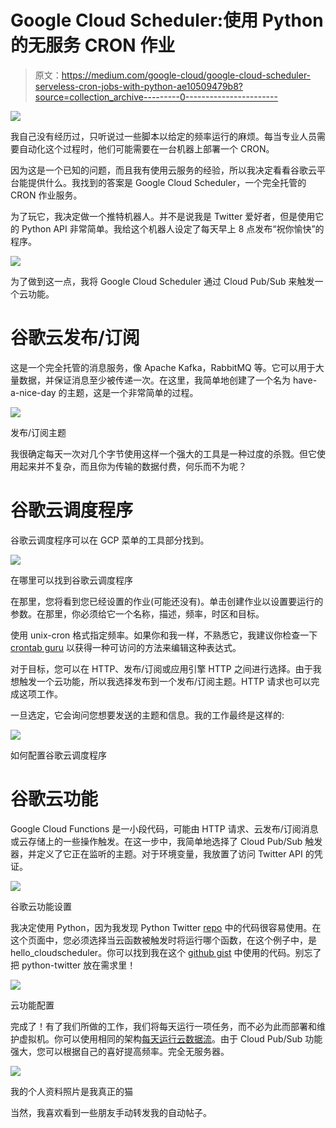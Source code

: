 # Google Cloud Scheduler:使用 Python 的无服务 CRON 作业

> 原文：<https://medium.com/google-cloud/google-cloud-scheduler-serveless-cron-jobs-with-python-ae10509479b8?source=collection_archive---------0----------------------->

![](img/eeed42c2cac52bc5ac8afde32818c064.png)

我自己没有经历过，只听说过一些脚本以给定的频率运行的麻烦。每当专业人员需要自动化这个过程时，他们可能需要在一台机器上部署一个 CRON。

因为这是一个已知的问题，而且我有使用云服务的经验，所以我决定看看谷歌云平台能提供什么。我找到的答案是 Google Cloud Scheduler，一个完全托管的 CRON 作业服务。

为了玩它，我决定做一个推特机器人。并不是说我是 Twitter 爱好者，但是使用它的 Python API 非常简单。我给这个机器人设定了每天早上 8 点发布“祝你愉快”的程序。

![](img/f9b9f40c8d5a633a99800a2ea8eed3d9.png)

为了做到这一点，我将 Google Cloud Scheduler 通过 Cloud Pub/Sub 来触发一个云功能。

# 谷歌云发布/订阅

这是一个完全托管的消息服务，像 Apache Kafka，RabbitMQ 等。它可以用于大量数据，并保证消息至少被传递一次。在这里，我简单地创建了一个名为 have-a-nice-day 的主题，这是一个非常简单的过程。

![](img/517f413b452c2a94a75aeabe20124b76.png)

发布/订阅主题

我很确定每天一次对几个字节使用这样一个强大的工具是一种过度的杀戮。但它使用起来并不复杂，而且你为传输的数据付费，何乐而不为呢？

# 谷歌云调度程序

谷歌云调度程序可以在 GCP 菜单的工具部分找到。

![](img/0a02b28b809ab48a949de5486b4914c2.png)

在哪里可以找到谷歌云调度程序

在那里，您将看到您已经设置的作业(可能还没有)。单击创建作业以设置要运行的参数。在那里，你必须给它一个名称，描述，频率，时区和目标。

使用 unix-cron 格式指定频率。如果你和我一样，不熟悉它，我建议你检查一下 [crontab guru](https://crontab.guru/) 以获得一种可访问的方法来编辑这种表达式。

对于目标，您可以在 HTTP、发布/订阅或应用引擎 HTTP 之间进行选择。由于我想触发一个云功能，所以我选择发布到一个发布/订阅主题。HTTP 请求也可以完成这项工作。

一旦选定，它会询问您想要发送的主题和信息。我的工作最终是这样的:

![](img/8a4e6f510cb7678787b35aca965cfe1d.png)

如何配置谷歌云调度程序

# 谷歌云功能

Google Cloud Functions 是一小段代码，可能由 HTTP 请求、云发布/订阅消息或云存储上的一些操作触发。在这一步中，我简单地选择了 Cloud Pub/Sub 触发器，并定义了它正在监听的主题。对于环境变量，我放置了访问 Twitter API 的凭证。

![](img/3c6afa16b9d26f391e1174c4d20c700b.png)

谷歌云功能设置

我决定使用 Python，因为我发现 Python Twitter [repo](https://github.com/bear/python-twitter.) 中的代码很容易使用。在这个页面中，您必须选择当云函数被触发时将运行哪个函数，在这个例子中，是 hello_cloudscheduler。你可以找到我在这个 [github gist](https://gist.github.com/andrevrochasilva/ba4e7279e7b4d76b22465da027f3059f) 中使用的代码。别忘了把 python-twitter 放在需求里！

![](img/dbc99498ce14bdaa09ca315af1df9df7.png)

云功能配置

完成了！有了我们所做的工作，我们将每天运行一项任务，而不必为此而部署和维护虚拟机。你可以使用相同的架构[每天运行云数据流](https://towardsdatascience.com/my-first-etl-job-google-cloud-dataflow-1fd773afa955)。由于 Cloud Pub/Sub 功能强大，您可以根据自己的喜好提高频率。完全无服务器。

![](img/a040c0865e74e96128ae551e2312e62f.png)

我的个人资料照片是我真正的猫

当然，我喜欢看到一些朋友手动转发我的自动帖子。